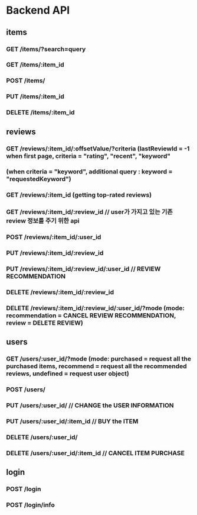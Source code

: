 # Backend API

## **items**

### GET      /items/?search=query       
### GET      /items/:item_id
### POST     /items/
### PUT      /items/:item_id
### DELETE   /items/:item_id

## **reviews**

### GET      /reviews/:item_id/:offsetValue/?criteria   (lastReviewId = -1 when first page, criteria = "rating", "recent", "keyword"
###                                                    (when criteria = "keyword", additional query : keyword = "requestedKeyword")
### GET      /reviews/:item_id            (getting top-rated reviews)
### GET      /reviews/:item_id/:review_id           // user가 가지고 있는 기존 review 정보를 주기 위한 api
### POST     /reviews/:item_id/:user_id
### PUT      /reviews/:item_id/:review_id           
### PUT      /reviews/:item_id/:review_id/:user_id  // REVIEW RECOMMENDATION
### DELETE   /reviews/:item_id/:review_id
### DELETE   /reviews/:item_id/:review_id/:user_id/?mode    (mode: recommendation = CANCEL REVIEW RECOMMENDATION, review = DELETE REVIEW) 

## **users**

### GET      /users/:user_id/?mode                          (mode: purchased = request all the purchased items, recommend = request all the recommended reviews, undefined = request user object)
### POST     /users/
### PUT      /users/:user_id/                       // CHANGE the USER INFORMATION
### PUT      /users/:user_id/:item_id               // BUY the ITEM
### DELETE   /users/:user_id/
### DELETE   /users/:user_id/:item_id               // CANCEL ITEM PURCHASE

## **login**

### POST     /login
### POST     /login/info